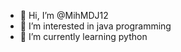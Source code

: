 - 👋 Hi, I’m @MihMDJ12
- 👀 I’m interested in java programming
- 🌱 I’m currently learning python



<!---
MihMDJ12/MihMDJ12 is a ✨ special ✨ repository because its `README.md` (this file) appears on your GitHub profile.
You can click the Preview link to take a look at your changes.
--->

